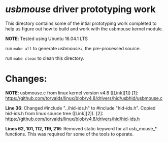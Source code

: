 # *usbmouse* driver prototyping work
This directory contains some of the intial prototyping work completed
to help us figure out how to build and work with the usbmouse kernel module.

**NOTE**: Tested using Ubuntu 16.04.1 LTS

run `make all` to generate *usbmouse.i*, the pre-processed source.

run `make clean` to clean this directory.

# Changes:
**NOTE**: usbmouse.c from linux kernel version v4.8 ([Link][1])
[1]: https://github.com/torvalds/linux/blob/v4.8/drivers/hid/usbhid/usbmouse.c

**Line 36**: 
Changed #include "../hid-ids.h" to #include "hid-ids.h".
Copied hid-ids.h from linux source tree ([Link][2]).
[2]: https://github.com/torvalds/linux/blob/v4.8/drivers/hid/hid-ids.h

**Lines 62, 101, 112, 119, 216**:
Removed static keyword for all usb\_mouse\_\* functions.
This was required for some of the tools to operate.
